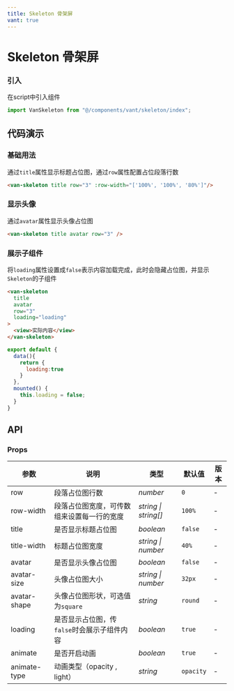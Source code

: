 ```yaml
---
title: Skeleton 骨架屏
vant: true
---
```


# Skeleton 骨架屏

### 引入

在script中引入组件

```js
import VanSkeleton from "@/components/vant/skeleton/index";
```

## 代码演示

### 基础用法

通过`title`属性显示标题占位图，通过`row`属性配置占位段落行数

```html
<van-skeleton title row="3" :row-width="['100%', '100%', '80%']"/>
```

### 显示头像

通过`avatar`属性显示头像占位图

```html
<van-skeleton title avatar row="3" />
```

### 展示子组件

将`loading`属性设置成`false`表示内容加载完成，此时会隐藏占位图，并显示`Skeleton`的子组件

```html
<van-skeleton
  title
  avatar
  row="3"
  loading="loading"
>
  <view>实际内容</view>
</van-skeleton>
```

```js
export default {
  data(){
    return {
      loading:true
    }
  },
  mounted() {
    this.loading = false;
  }
}
```

## API

### Props

| 参数 | 说明 | 类型 | 默认值 | 版本 |
|------|------|------|------|------|
| row | 段落占位图行数 | *number* | `0` | - |
| row-width | 段落占位图宽度，可传数组来设置每一行的宽度 | *string \| string[]* | `100%` | - |
| title | 是否显示标题占位图 | *boolean* | `false` | - |
| title-width | 标题占位图宽度 | *string \| number* | `40%` | - |
| avatar | 是否显示头像占位图 | *boolean* | `false` | - |
| avatar-size | 头像占位图大小 | *string \| number* | `32px` | - |
| avatar-shape | 头像占位图形状，可选值为`square` | *string* | `round` | - |
| loading | 是否显示占位图，传`false`时会展示子组件内容 | *boolean* | `true` | - |
| animate | 是否开启动画 | *boolean* | `true` | - |
| animate-type | 动画类型（opacity , light） | *string* | `opacity` | - |
